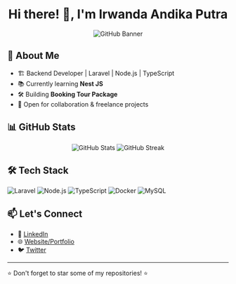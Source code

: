 <h1 align="center">Hi there! 👋, I'm Irwanda Andika Putra</h1>

<p align="center">
  <img src="https://trianglify.io/p/w:1440!h:900!x:Greys!v:0.957!c:0.121!s:djh0t!f:sp!i:0.30" alt="GitHub Banner">
</p>

## 🚀 About Me
- 🏗️ Backend Developer | Laravel | Node.js | TypeScript
- 📚 Currently learning **Nest JS**
- 🛠️ Building **Booking Tour Package**
- 🎯 Open for collaboration & freelance projects

## 📊 GitHub Stats
<p align="center">
  <img src="https://github-readme-stats.vercel.app/api?username=irwandandka&show_icons=true&theme=tokyonight" alt="GitHub Stats">
  <img src="https://github-readme-streak-stats.herokuapp.com/?user=irwandandka&theme=tokyonight" alt="GitHub Streak">
</p>

## 🛠️ Tech Stack
![Laravel](https://img.shields.io/badge/Laravel-red?style=for-the-badge&logo=laravel&logoColor=white)
![Node.js](https://img.shields.io/badge/Node.js-green?style=for-the-badge&logo=node.js&logoColor=white)
![TypeScript](https://img.shields.io/badge/TypeScript-blue?style=for-the-badge&logo=typescript&logoColor=white)
![Docker](https://img.shields.io/badge/Docker-blue?style=for-the-badge&logo=docker&logoColor=white)
![MySQL](https://img.shields.io/badge/MySQL-00758f?style=for-the-badge&logo=mysql&logoColor=white)

## 📫 Let's Connect
- 🔗 [LinkedIn](https://linkedin.com/in/irwanda-andika-putra-4911871ba)
- 🌐 [Website/Portfolio](https://apilaravel.irwandandka.my.id)
- 🐦 [Twitter](https://twitter.com/[username])

---
⭐️ Don't forget to star some of my repositories! ⭐️
